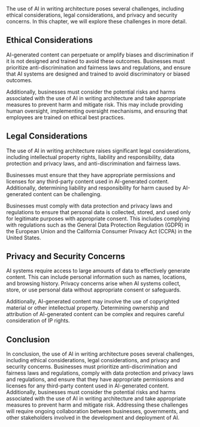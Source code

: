 
The use of AI in writing architecture poses several challenges, including ethical considerations, legal considerations, and privacy and security concerns. In this chapter, we will explore these challenges in more detail.

Ethical Considerations
----------------------

AI-generated content can perpetuate or amplify biases and discrimination if it is not designed and trained to avoid these outcomes. Businesses must prioritize anti-discrimination and fairness laws and regulations, and ensure that AI systems are designed and trained to avoid discriminatory or biased outcomes.

Additionally, businesses must consider the potential risks and harms associated with the use of AI in writing architecture and take appropriate measures to prevent harm and mitigate risk. This may include providing human oversight, implementing oversight mechanisms, and ensuring that employees are trained on ethical best practices.

Legal Considerations
--------------------

The use of AI in writing architecture raises significant legal considerations, including intellectual property rights, liability and responsibility, data protection and privacy laws, and anti-discrimination and fairness laws.

Businesses must ensure that they have appropriate permissions and licenses for any third-party content used in AI-generated content. Additionally, determining liability and responsibility for harm caused by AI-generated content can be challenging.

Businesses must comply with data protection and privacy laws and regulations to ensure that personal data is collected, stored, and used only for legitimate purposes with appropriate consent. This includes complying with regulations such as the General Data Protection Regulation (GDPR) in the European Union and the California Consumer Privacy Act (CCPA) in the United States.

Privacy and Security Concerns
-----------------------------

AI systems require access to large amounts of data to effectively generate content. This can include personal information such as names, locations, and browsing history. Privacy concerns arise when AI systems collect, store, or use personal data without appropriate consent or safeguards.

Additionally, AI-generated content may involve the use of copyrighted material or other intellectual property. Determining ownership and attribution of AI-generated content can be complex and requires careful consideration of IP rights.

Conclusion
----------

In conclusion, the use of AI in writing architecture poses several challenges, including ethical considerations, legal considerations, and privacy and security concerns. Businesses must prioritize anti-discrimination and fairness laws and regulations, comply with data protection and privacy laws and regulations, and ensure that they have appropriate permissions and licenses for any third-party content used in AI-generated content. Additionally, businesses must consider the potential risks and harms associated with the use of AI in writing architecture and take appropriate measures to prevent harm and mitigate risk. Addressing these challenges will require ongoing collaboration between businesses, governments, and other stakeholders involved in the development and deployment of AI.
